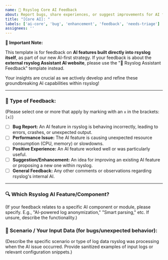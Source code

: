 ```yaml
---
name: 🧠 Rsyslog Core AI Feedback
about: Report bugs, share experiences, or suggest improvements for AI features built directly into rsyslog.
title: "[Core AI]: "
labels: ['ai-core', 'bug', 'enhancement', 'feedback', 'needs-triage']
assignees: ''
---
```


**📣 Important Note:**

This template is for feedback on **AI features built directly into rsyslog itself**, as part of our new AI-first strategy.
If your feedback is about the **external rsyslog Assistant AI website**, please use the "🤖 Rsyslog Assistant Feedback" template instead.

Your insights are crucial as we actively develop and refine these groundbreaking AI capabilities within rsyslog!

---

### 📝 Type of Feedback:
(Please select one or more that apply by marking with an `x` in the brackets: `[x]`)

- [ ] **Bug Report:** An AI feature in rsyslog is behaving incorrectly, leading to errors, crashes, or unexpected output.
- [ ] **Performance Issue:** The AI feature is causing unexpected resource consumption (CPU, memory) or slowdowns.
- [ ] **Positive Experience:** An AI feature worked well or was particularly useful.
- [ ] **Suggestion/Enhancement:** An idea for improving an existing AI feature or proposing a new one within rsyslog.
- [ ] **General Feedback:** Any other comments or observations regarding rsyslog's internal AI.

---

### 🔍 Which Rsyslog AI Feature/Component?
(If your feedback relates to a specific AI component or module, please specify. E.g., "AI-powered log anonymization," "Smart parsing," etc. If unsure, describe the functionality.)


### 💬 Scenario / Your Input Data (for bugs/unexpected behavior):
(Describe the specific scenario or type of log data rsyslog was processing when the AI issue occurred. Provide sanitized examples of input logs or relevant configuration snippets.)

